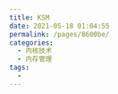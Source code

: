 ```yaml
---
title: KSM
date: 2021-05-18 01:04:55
permalink: /pages/8600be/
categories:
  - 内核技术
  - 内存管理
tags:
  - 
---
```

